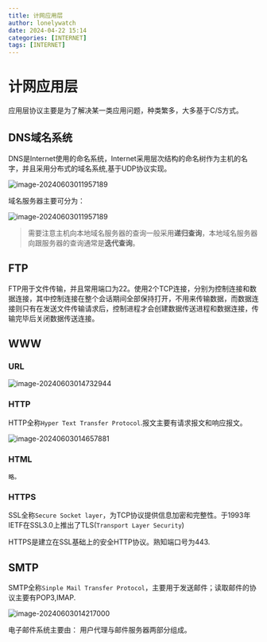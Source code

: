 ```yaml
---
title: 计网应用层
author: lonelywatch
date: 2024-04-22 15:14
categories: [INTERNET]
tags: [INTERNET]  
---
```


# 计网应用层

应用层协议主要是为了解决某一类应用问题，种类繁多，大多基于C/S方式。

## DNS域名系统

DNS是Internet使用的命名系统，Internet采用层次结构的命名树作为主机的名字，并且采用分布式的域名系统,基于UDP协议实现。

![image-20240603011957189](https://lonelywatch-1306651324.cos.ap-beijing.myqcloud.com/image-20240603011957189.png)

域名服务器主要可分为：

![image-20240603011957189](https://lonelywatch-1306651324.cos.ap-beijing.myqcloud.com/image-20240603011957189.png)

> 需要注意主机向本地域名服务器的查询一般采用**递归查询**，本地域名服务器向跟服务器的查询通常是**迭代查询**。

## FTP

FTP用于文件传输，并且常用端口为22。使用2个TCP连接，分别为控制连接和数据连接，其中控制连接在整个会话期间全部保持打开，不用来传输数据，而数据连接则只有在发送文件传输请求后，控制进程才会创建数据传送进程和数据连接，传输完毕后关闭数据传送连接。

## WWW

### URL

![image-20240603014732944](https://lonelywatch-1306651324.cos.ap-beijing.myqcloud.com/image-20240603014732944.png)

### HTTP

HTTP全称`Hyper Text Transfer Protocol`.报文主要有请求报文和响应报文。

![image-20240603014657881](https://lonelywatch-1306651324.cos.ap-beijing.myqcloud.com/image-20240603014657881.png)

### HTML
    略。
### HTTPS

SSL全称`Secure Socket layer`，为TCP协议提供信息加密和完整性。于1993年IETF在SSL3.0上推出了TLS(`Transport Layer Security`)

HTTPS是建立在SSL基础上的安全HTTP协议。熟知端口号为443.

## SMTP

SMTP全称`Sinple Mail Transfer Protocol`，主要用于发送邮件；读取邮件的协议主要有POP3,IMAP.

![image-20240603014217000](https://lonelywatch-1306651324.cos.ap-beijing.myqcloud.com/image-20240603014217000.png)

电子邮件系统主要由： 用户代理与邮件服务器两部分组成。